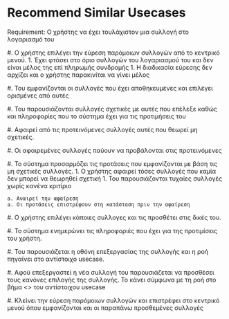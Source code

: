 # Recommend Similar Usecases 

Requirement: Ο χρήστης να έχει τουλάχιστον μια συλλογή στο λογαριασμό του

#. Ο χρήστης επιλέγει την εύρεση παρόμοιων συλλογών από το κεντρικό μενού.
	1. Έχει φτάσει στο όριο συλλογών του λογαριασμού του και δεν είναι μέλος της επί πληρωμής συνδρομής
	1. Η διαδικασία εύρεσης δεν αρχίζει και ο χρήστης παρακινίται να γίνει μέλος

#. Του εμφανίζονται οι συλλογές που έχει αποθηκευμένες και επιλέγει ορισμένες από αυτές

#. Του παρουσιάζονται συλλογές σχετικές με αυτές που επέλεξε καθώς και πληροφορίες που το σύστημα έχει για τις προτιμήσεις του

#. Αφαιρεί από τις προτεινόμενες συλλογές αυτές που θεωρεί μη σχετικές. 

#. Οι αφαιρεμένες συλλογές παύουν να προβάλονται στις προτεινόμενες

#. Το σύστημα προσαρμόζει τις προτάσεις που εμφανίζονται με βάση τις μη σχετικές συλλογές.
	1. Ο χρήστης αφαιρεί τόσες συλλογές που καμία δεν μπορεί να θεωρηθεί σχετική
	1. Του παρουσιάζονται τυχαίες συλλογές χωρίς κανένα κριτίριο

	a. Αναιρεί την αφαίρεση
	a. Οι προτάσεις επιστρέφουν στη κατάσταση πριν την αφαίρεση

#. Ο χρήστης επιλέγει κάποιες συλλογες και τις προσθέτει στις δικές του.

#. Το σύστημα ενημερώνει τις πληροφοριές που έχει για της προτιμίσεις του χρήστη.

#. Του παρουσιάζεται η οθόνη επεξεργασίας της συλλογής και η ροή πηγαίνει στο αντίστοιχο usecase. 

#. Αφού επεξεργαστεί η νέα συλλογή του παρουσιάζεται να προσθέσει τους κανόνες επιλογής της συλλογής. 
Το κάνει σύμφωνα με τη ροή στο βήμα <> του αντίστοιχου usecase

#. Κλείνει την εύρεση παρόμοιων συλλογών και επιστρέφει στο κεντρικό μενού όπου εμφανίζονται και οι παραπάνω προσθεμένες συλλογές
